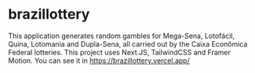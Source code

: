 # brazillottery

This application generates random gambles for Mega-Sena, Lotofácil, Quina, Lotomania and Dupla-Sena, all carried out by the Caixa Econômica Federal lotteries.
This project uses Next.JS, TailwindCSS and Framer Motion.
You can see it in https://brazillottery.vercel.app/
